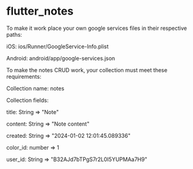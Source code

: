 # flutter_notes

To make it work place your own google services files in their respective paths:

iOS: ios/Runner/GoogleService-Info.plist

Android: android/app/google-services.json

To make the notes CRUD work, your collection must meet these requirements:

Collection name: notes

Collection fields:

title: String => "Note"

content: String => "Note content"

created: String => "2024-01-02 12:01:45.089336"

color_id: number => 1

user_id: String => "B32AJd7bTPgS7r2L0I5YUPMAa7H9"